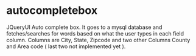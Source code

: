 autocompletebox
===============
JQueryUI Auto complete box. 
It goes to a mysql database and fetches/searches for words based on what the user types in each field column.
Columns are City, State, Zipcode and two other Columns County and Area code ( last two not implemented yet ).
